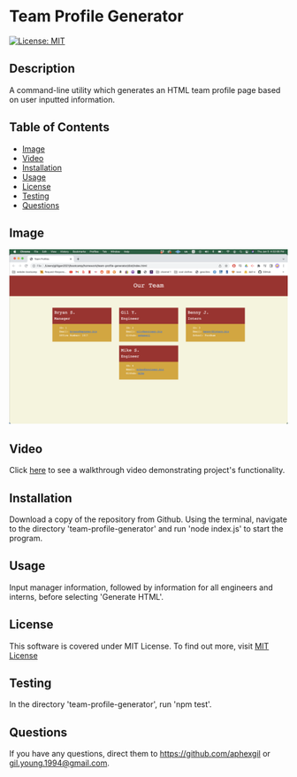 # Team Profile Generator

[![License: MIT](https://img.shields.io/badge/License-MIT-yellow.svg)](https://opensource.org/licenses/MIT)

## Description

A command-line utility which generates an HTML team profile page based on user inputted  information. 

## Table of Contents

- [Image](#image)
- [Video](#video)
- [Installation](#installation)
- [Usage](#usage)
- [License](#license)
- [Testing](#testing)
- [Questions](#questions)

## Image

![index.html](./img/index.png)

## Video

Click [here]() to see a walkthrough video demonstrating project's functionality.

## Installation

Download a copy of the repository from Github. Using the terminal, navigate to the directory 'team-profile-generator' and run 'node index.js' to start the program.

## Usage

Input manager information, followed by information for all engineers and interns, before selecting 'Generate HTML'.

## License

This software is covered under MIT License. To find out more, visit [MIT License](https://opensource.org/licenses/MIT)

## Testing

In the directory 'team-profile-generator', run 'npm test'.

## Questions

If you have any questions, direct them to https://github.com/aphexgil or gil.young.1994@gmail.com.
